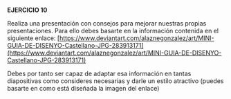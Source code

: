 **EJERCICIO 10**


Realiza una presentación con consejos para mejorar nuestras propias presentaciones. Para ello debes basarte en la información contenida en el siguiente enlace:
[https://www.deviantart.com/alaznegonzalez/art/MINI-GUIA-DE-DISENYO-Castellano-JPG-283913171](https://www.deviantart.com/alaznegonzalez/art/MINI-GUIA-DE-DISENYO-Castellano-JPG-283913171)

Debes por tanto ser capaz de adaptar esa información en tantas diapositivas como consideres necesarias y darle un estilo atractivo (puedes basarte en como está diseñada la imagen del enlace)
<!--stackedit_data:
eyJoaXN0b3J5IjpbLTIwOTQwODQyMzUsMTIyNzI2OTA1XX0=
-->